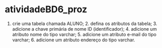 # atividadeBD6_proz
1. crie uma tabela chamada ALUNO;   2. defina os atributos da tabela; 3. adicione a chave primária de nome ID (identificador); 4. adicione um atributo nome do tipo varchar; 5. adicione um atributo e-mail do tipo varchar; 6. adicione um atributo endereço do tipo varchar.

